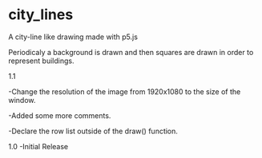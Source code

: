 # city_lines
A city-line like drawing made with p5.js

Periodicaly a background is drawn and then squares are drawn in order to represent buildings.


1.1

-Change the resolution of the image from 1920x1080 to the size of the window.

-Added some more comments.

-Declare the row list outside of the draw() function.

1.0
-Initial Release
